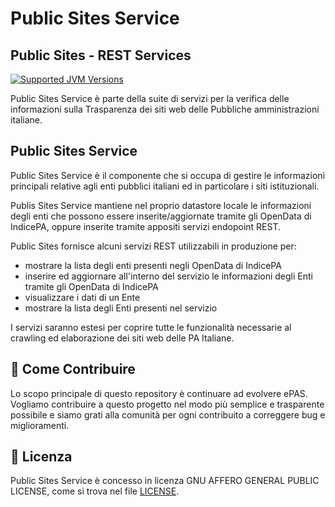 # Public Sites Service
## Public Sites - REST Services

[![Supported JVM Versions](https://img.shields.io/badge/JVM-11-brightgreen.svg?style=for-the-badge&logo=Java)](https://openjdk.java.net/install/)

Public Sites Service è parte della suite di servizi per la verifica delle informazioni sulla
Trasparenza dei siti web delle Pubbliche amministrazioni italiane.
 
## Public Sites Service

Public Sites Service è il componente che si occupa di gestire le informazioni principali relative agli enti
pubblici italiani ed in particolare i siti istituzionali.

Publis Sites Service mantiene nel proprio datastore locale le informazioni degli enti che possono essere 
inserite/aggiornate tramite gli OpenData di IndicePA, oppure inserite tramite appositi servizi endopoint REST.

Public Sites fornisce alcuni servizi REST utilizzabili in produzione per:

 - mostrare la lista degli enti presenti negli OpenData di IndicePA
 - inserire ed aggiornare all'interno del servizio le informazioni degli Enti tramite gli OpenData di IndicePA 
 - visualizzare i dati di un Ente
 - mostrare la lista degli Enti presenti nel servizio

I servizi saranno estesi per coprire tutte le funzionalità necessarie al crawling ed elaborazione dei siti web
delle PA Italiane.


## 👏 Come Contribuire 

Lo scopo principale di questo repository è continuare ad evolvere ePAS. 
Vogliamo contribuire a questo progetto nel modo più semplice e trasparente possibile e siamo grati
alla comunità per ogni contribuito a correggere bug e miglioramenti.

## 📄 Licenza

Public Sites Service è concesso in licenza GNU AFFERO GENERAL PUBLIC LICENSE, come si trova nel file
[LICENSE][l].

[l]: https://github.com/cnr-anac/public-sites-service/blob/master/LICENSE
